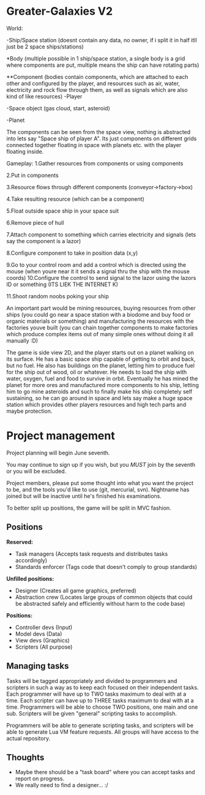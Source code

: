 Greater-Galaxies V2
================

World:

-Ship/Space station (doesnt contain any data, no owner, if i split it in half itll just be 2 space ships/stations)

*Body (multiple possible in 1 ship/space station, a single body is a grid where components are put, multiple means the ship can have rotating parts)

**Component (bodies contain components, which are attached to each other and configured by the player,
and resources such as air, water, electricity and rock flow through them,
as well as signals which are also kind of like resources)
-Player

-Space object (gas cloud, start, asteroid)

-Planet



The components can be seen from the space view, nothing is abstracted into lets say "Space ship of player A". 
Its just components on different grids connected together floating in space with planets etc.
with the player floating inside.


Gameplay:
1.Gather resources from components or using components

2.Put in components

3.Resource flows through different components (conveyor->factory->box)

4.Take resulting resource (which can be a component)

5.Float outside space ship in your space suit

6.Remove piece of hull

7.Attach component to something which carries electricity and signals (lets say the component is a lazor)

8.Configure component to take in position data (x,y)

9.Go to your control room and add a control which is directed using the mouse (when youre near it it sends a signal thru the ship with the mouse coords)
10.Configure the control to send signal to the lazor using the lazors ID or something (ITS LIEK THE INTERNET K)

11.Shoot random noobs poking your ship


An important part would be mining resources, buying resources from other ships 
(you could go near a space station with a biodome and buy food or organic materials or something) and 
manufacturing the resources with the factories youve built 
(you can chain together components to make factories which produce complex items out of many simple ones without
doing it all manually :D)

The game is side view 2D, and the player starts out on a planet walking on its surface. He has a basic space ship
capable of getting to orbit and back, but no fuel. He also has buildings on the planet, letting him to produce fuel for
the ship out of wood, oil or whatever. He needs to load the ship with water, oxygen, fuel and food to survive in orbit.
Eventually he has mined the planet for more ores and manufactured more components to his ship, letting him to go mine asteroids
and such to finally make his ship completely self sustaining, so he can go around in space and lets say make a huge
space station which provides other players resources and high tech parts and maybe protection.

Project management
==================
Project planning will begin June seventh.

You may continue to sign up if you wish, but you _MUST_ join by the seventh or you will be excluded.

Project members, please put some thought into what you want the project to be, and the tools you'd like to use (git, mercurial, svn). Nightname has joined but will be inactive until he's finished his examinations.

To better split up positions, the game will be split in MVC fashion.

Positions
---------

**Reserved:**
- Task managers (Accepts task requests and distributes tasks accordingly)
- Standards enforcer (Tags code that doesn't comply to group standards)

**Unfilled positions:**
- Designer (Creates all game graphics, preferred)
- Abstraction crew (Locates large groups of common objects that could be abstracted safely and efficiently without harm to the code base)

**Positions:**
- Controller devs (Input)
- Model devs (Data)
- View devs (Graphics)
- Scripters (All purpose)

Managing tasks
--------------

Tasks will be tagged appropriately and divided to programmers and scripters in such a way as to keep each focused on their independent tasks. Each programmer will have up to TWO tasks maximum to deal with at a time. Each scripter can have up to THREE tasks maximum to deal with at a time. Programmers will be able to choose TWO positions, one main and one sub. Scripters will be given "general" scripting tasks to accomplish.

Programmers will be able to generate scripting tasks, and scripters will be able to generate Lua VM feature requests. All groups will have access to the actual repository.

Thoughts
--------
- Maybe there should be a "task board" where you can accept tasks and report on progress.
- We really need to find a designer... :/




